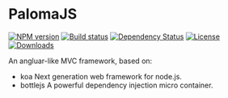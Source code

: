PalomaJS
=======

[![NPM version][npm-image]][npm-url]
[![Build status][travis-image]][travis-url]
[![Dependency Status][david-image]][david-url]
[![License][license-image]][license-url]
[![Downloads][downloads-image]][downloads-url]


An angluar-like MVC framework, based on:

- koa Next generation web framework for node.js.
- bottlejs A powerful dependency injection micro container.


[npm-image]: https://img.shields.io/npm/v/paloma.svg?style=flat-square
[npm-url]: https://npmjs.org/package/paloma
[travis-image]: https://img.shields.io/travis/palomajs/paloma.svg?style=flat-square
[travis-url]: https://travis-ci.org/palomsjs/paloma
[david-image]: http://img.shields.io/david/palomajs/paloma.svg?style=flat-square
[david-url]: https://david-dm.org/palomajs/paloma
[license-image]: http://img.shields.io/npm/l/paloma.svg?style=flat-square
[license-url]: LICENSE
[downloads-image]: http://img.shields.io/npm/dm/paloma.svg?style=flat-square
[downloads-url]: https://npmjs.org/package/paloma

